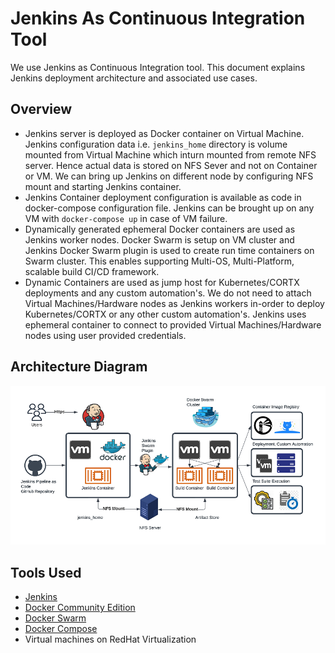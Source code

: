 # Jenkins As Continuous Integration Tool

We use Jenkins as Continuous Integration tool. This document explains Jenkins deployment architecture and associated use cases.  

## Overview 

-  Jenkins server is deployed as Docker container on Virtual Machine. Jenkins configuration data i.e. `jenkins_home` directory is volume mounted from Virtual Machine which inturn mounted from remote NFS server. Hence actual data is stored on NFS Sever and not on Container or VM. We can bring up Jenkins on different node by configuring NFS mount and starting Jenkins container.
-  Jenkins Container deployment configuration is available as code in docker-compose configuration file. Jenkins can be brought up on any VM with `docker-compose up` in case of VM failure. 
-  Dynamically generated ephemeral Docker containers are used as Jenkins worker nodes. Docker Swarm is setup on VM cluster and Jenkins Docker Swarm plugin is used to create run time containers on Swarm cluster. This enables supporting Multi-OS, Multi-Platform, scalable build CI/CD framework.
-  Dynamic Containers are used as jump host for Kubernetes/CORTX deployments and any custom automation's. We do not need to attach Virtual Machines/Hardware nodes as Jenkins workers in-order to deploy Kubernetes/CORTX or any other custom automation's. Jenkins uses ephemeral container to connect to provided Virtual Machines/Hardware nodes using user provided credentials. 

## Architecture Diagram

![Jenkins Deployment](./jenkins_arch.png)

## Tools Used 

* [Jenkins](https://www.jenkins.io/)
* [Docker Community Edition](https://docs.docker.com/engine/install/centos/)
* [Docker Swarm](https://docs.docker.com/engine/swarm/)
* [Docker Compose](https://docs.docker.com/compose/)
* Virtual machines on RedHat Virtualization